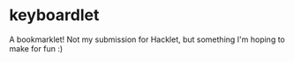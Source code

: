 # keyboardlet
A bookmarklet! Not my submission for Hacklet, but something I'm hoping to make for fun :)
